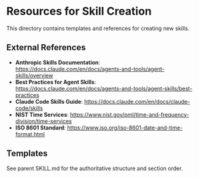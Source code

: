 # Resources for Skill Creation

This directory contains templates and references for creating new skills.

## External References

- **Anthropic Skills Documentation**: https://docs.claude.com/en/docs/agents-and-tools/agent-skills/overview
- **Best Practices for Agent Skills**: https://docs.claude.com/en/docs/agents-and-tools/agent-skills/best-practices
- **Claude Code Skills Guide**: https://docs.claude.com/en/docs/claude-code/skills
- **NIST Time Services**: https://www.nist.gov/pml/time-and-frequency-division/time-services
- **ISO 8601 Standard**: https://www.iso.org/iso-8601-date-and-time-format.html

## Templates

See parent SKILL.md for the authoritative structure and section order.
